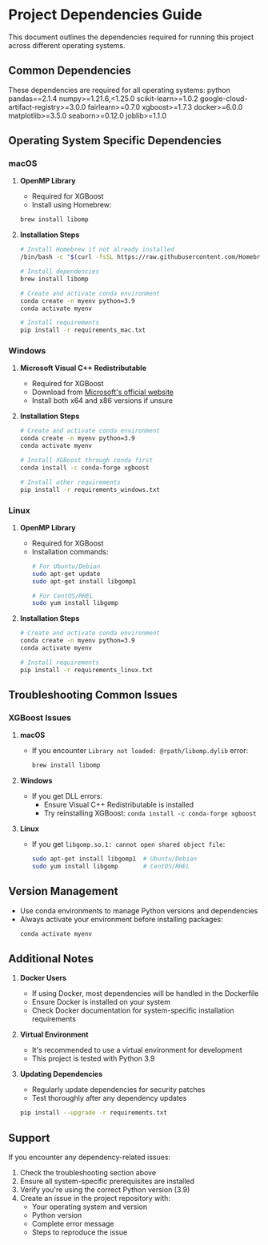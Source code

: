 # Project Dependencies Guide

This document outlines the dependencies required for running this project across different operating systems.

## Common Dependencies

These dependencies are required for all operating systems: 
python
pandas==2.1.4
numpy>=1.21.6,<1.25.0
scikit-learn>=1.0.2
google-cloud-artifact-registry>=3.0.0
fairlearn>=0.7.0
xgboost>=1.7.3
docker>=6.0.0
matplotlib>=3.5.0
seaborn>=0.12.0
joblib>=1.1.0

## Operating System Specific Dependencies

### macOS

1. **OpenMP Library**
   - Required for XGBoost
   - Install using Homebrew:
   ```bash
   brew install libomp
   ```

2. **Installation Steps**
   ```bash
   # Install Homebrew if not already installed
   /bin/bash -c "$(curl -fsSL https://raw.githubusercontent.com/Homebrew/install/HEAD/install.sh)"
   
   # Install dependencies
   brew install libomp
   
   # Create and activate conda environment
   conda create -n myenv python=3.9
   conda activate myenv
   
   # Install requirements
   pip install -r requirements_mac.txt
   ```

### Windows

1. **Microsoft Visual C++ Redistributable**
   - Required for XGBoost
   - Download from [Microsoft's official website](https://learn.microsoft.com/en-us/cpp/windows/latest-supported-vc-redist)
   - Install both x64 and x86 versions if unsure

2. **Installation Steps**
   ```bash
   # Create and activate conda environment
   conda create -n myenv python=3.9
   conda activate myenv
   
   # Install XGBoost through conda first
   conda install -c conda-forge xgboost
   
   # Install other requirements
   pip install -r requirements_windows.txt
   ```

### Linux

1. **OpenMP Library**
   - Required for XGBoost
   - Installation commands:
     ```bash
     # For Ubuntu/Debian
     sudo apt-get update
     sudo apt-get install libgomp1
     
     # For CentOS/RHEL
     sudo yum install libgomp
     ```

2. **Installation Steps**
   ```bash
   # Create and activate conda environment
   conda create -n myenv python=3.9
   conda activate myenv
   
   # Install requirements
   pip install -r requirements_linux.txt
   ```

## Troubleshooting Common Issues

### XGBoost Issues

1. **macOS**
   - If you encounter `Library not loaded: @rpath/libomp.dylib` error:
     ```bash
     brew install libomp
     ```

2. **Windows**
   - If you get DLL errors:
     - Ensure Visual C++ Redistributable is installed
     - Try reinstalling XGBoost: `conda install -c conda-forge xgboost`

3. **Linux**
   - If you get `libgomp.so.1: cannot open shared object file`:
     ```bash
     sudo apt-get install libgomp1  # Ubuntu/Debian
     sudo yum install libgomp       # CentOS/RHEL
     ```

## Version Management

- Use conda environments to manage Python versions and dependencies
- Always activate your environment before installing packages:
  ```bash
  conda activate myenv
  ```

## Additional Notes

1. **Docker Users**
   - If using Docker, most dependencies will be handled in the Dockerfile
   - Ensure Docker is installed on your system
   - Check Docker documentation for system-specific installation requirements

2. **Virtual Environment**
   - It's recommended to use a virtual environment for development
   - This project is tested with Python 3.9

3. **Updating Dependencies**
   - Regularly update dependencies for security patches
   - Test thoroughly after any dependency updates
   ```bash
   pip install --upgrade -r requirements.txt
   ```

## Support

If you encounter any dependency-related issues:
1. Check the troubleshooting section above
2. Ensure all system-specific prerequisites are installed
3. Verify you're using the correct Python version (3.9)
4. Create an issue in the project repository with:
   - Your operating system and version
   - Python version
   - Complete error message
   - Steps to reproduce the issue
